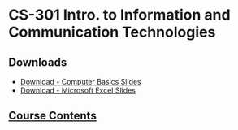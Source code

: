 # CS-301 Intro. to Information and Communication Technologies

## Downloads

- [Download - Computer Basics Slides](../computer-basics/index.md)
- [Download - Microsoft Excel Slides](../ms-excel/index.md)

## [Course Contents](course-contents.md) 